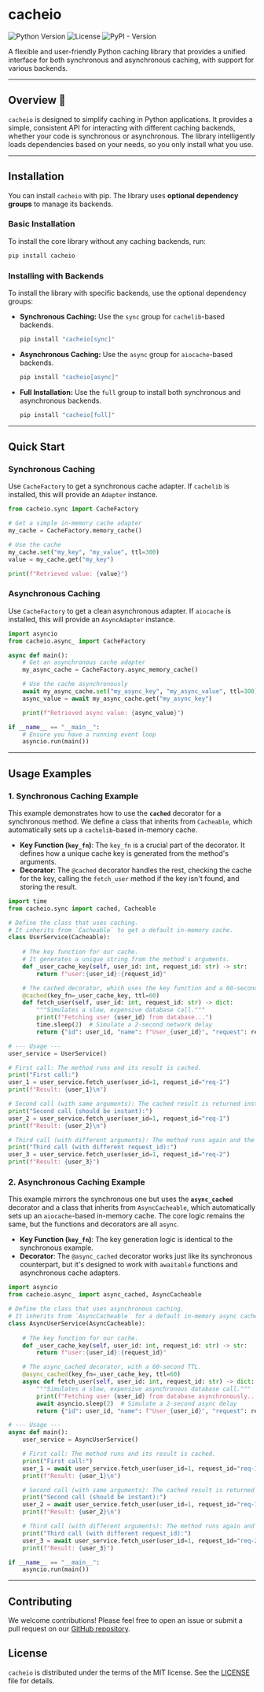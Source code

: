 # cacheio

![Python Version](https://img.shields.io/badge/python-3.10%2B-blue)
![License](https://img.shields.io/github/license/bnlucas/cacheio)
![PyPI - Version](https://img.shields.io/pypi/v/cacheio)

A flexible and user-friendly Python caching library that provides a unified interface for both synchronous and asynchronous caching, with support for various backends.

---

## Overview 🚀

`cacheio` is designed to simplify caching in Python applications. It provides a simple, consistent API for interacting with different caching backends, whether your code is synchronous or asynchronous. The library intelligently loads dependencies based on your needs, so you only install what you use.

---

## Installation

You can install `cacheio` with pip. The library uses **optional dependency groups** to manage its backends.

### Basic Installation

To install the core library without any caching backends, run:

```bash
pip install cacheio
```

### Installing with Backends

To install the library with specific backends, use the optional dependency groups:

* **Synchronous Caching:** Use the `sync` group for `cachelib`-based backends.
    ```bash
    pip install "cacheio[sync]"
    ```

* **Asynchronous Caching:** Use the `async` group for `aiocache`-based backends.
    ```bash
    pip install "cacheio[async]"
    ```

* **Full Installation:** Use the `full` group to install both synchronous and asynchronous backends.
    ```bash
    pip install "cacheio[full]"
    ```

---

## Quick Start

### Synchronous Caching

Use `CacheFactory` to get a synchronous cache adapter. If `cachelib` is installed, this will provide an `Adapter` instance.

```python
from cacheio.sync import CacheFactory

# Get a simple in-memory cache adapter
my_cache = CacheFactory.memory_cache()

# Use the cache
my_cache.set("my_key", "my_value", ttl=300)
value = my_cache.get("my_key")

print(f"Retrieved value: {value}")
```

### Asynchronous Caching

Use `CacheFactory` to get a clean asynchronous adapter. If `aiocache` is installed, this will provide an `AsyncAdapter` instance.

```python
import asyncio
from cacheio.async_ import CacheFactory

async def main():
    # Get an asynchronous cache adapter
    my_async_cache = CacheFactory.async_memory_cache()

    # Use the cache asynchronously
    await my_async_cache.set("my_async_key", "my_async_value", ttl=300)
    async_value = await my_async_cache.get("my_async_key")

    print(f"Retrieved async value: {async_value}")

if __name__ == "__main__":
    # Ensure you have a running event loop
    asyncio.run(main())
```

---

## Usage Examples

### 1. Synchronous Caching Example

This example demonstrates how to use the **`cached`** decorator for a synchronous method. We define a class that inherits from `Cacheable`, which automatically sets up a `cachelib`-based in-memory cache.

* **Key Function (`key_fn`)**: The `key_fn` is a crucial part of the decorator. It defines how a unique cache key is generated from the method's arguments.
* **Decorator**: The `@cached` decorator handles the rest, checking the cache for the key, calling the `fetch_user` method if the key isn't found, and storing the result.

```python
import time
from cacheio.sync import cached, Cacheable

# Define the class that uses caching.
# It inherits from `Cacheable` to get a default in-memory cache.
class UserService(Cacheable):
    
    # The key function for our cache.
    # It generates a unique string from the method's arguments.
    def _user_cache_key(self, user_id: int, request_id: str) -> str:
        return f"user:{user_id}:{request_id}"

    # The cached decorator, which uses the key function and a 60-second TTL.
    @cached(key_fn=_user_cache_key, ttl=60)
    def fetch_user(self, user_id: int, request_id: str) -> dict:
        """Simulates a slow, expensive database call."""
        print(f"Fetching user {user_id} from database...")
        time.sleep(2)  # Simulate a 2-second network delay
        return {"id": user_id, "name": f"User_{user_id}", "request": request_id}

# --- Usage ---
user_service = UserService()

# First call: The method runs and its result is cached.
print("First call:")
user_1 = user_service.fetch_user(user_id=1, request_id="req-1")
print(f"Result: {user_1}\n")

# Second call (with same arguments): The cached result is returned instantly.
print("Second call (should be instant):")
user_2 = user_service.fetch_user(user_id=1, request_id="req-1")
print(f"Result: {user_2}\n")

# Third call (with different arguments): The method runs again and the new result is cached.
print("Third call (with different request_id):")
user_3 = user_service.fetch_user(user_id=1, request_id="req-2")
print(f"Result: {user_3}")
```

### 2. Asynchronous Caching Example

This example mirrors the synchronous one but uses the **`async_cached`** decorator and a class that inherits from `AsyncCacheable`, which automatically sets up an `aiocache`-based in-memory cache. The core logic remains the same, but the functions and decorators are all `async`.

* **Key Function (`key_fn`)**: The key generation logic is identical to the synchronous example.
* **Decorator**: The `@async_cached` decorator works just like its synchronous counterpart, but it's designed to work with `awaitable` functions and asynchronous cache adapters.

```python
import asyncio
from cacheio.async_ import async_cached, AsyncCacheable

# Define the class that uses asynchronous caching.
# It inherits from `AsyncCacheable` for a default in-memory async cache.
class AsyncUserService(AsyncCacheable):
    
    # The key function for our cache.
    def _user_cache_key(self, user_id: int, request_id: str) -> str:
        return f"user:{user_id}:{request_id}"

    # The async_cached decorator, with a 60-second TTL.
    @async_cached(key_fn=_user_cache_key, ttl=60)
    async def fetch_user(self, user_id: int, request_id: str) -> dict:
        """Simulates a slow, expensive asynchronous database call."""
        print(f"Fetching user {user_id} from database asynchronously...")
        await asyncio.sleep(2)  # Simulate a 2-second async delay
        return {"id": user_id, "name": f"User_{user_id}", "request": request_id}

# --- Usage ---
async def main():
    user_service = AsyncUserService()

    # First call: The method runs and its result is cached.
    print("First call:")
    user_1 = await user_service.fetch_user(user_id=1, request_id="req-1")
    print(f"Result: {user_1}\n")

    # Second call (with same arguments): The cached result is returned instantly.
    print("Second call (should be instant):")
    user_2 = await user_service.fetch_user(user_id=1, request_id="req-1")
    print(f"Result: {user_2}\n")

    # Third call (with different arguments): The method runs again and the new result is cached.
    print("Third call (with different request_id):")
    user_3 = await user_service.fetch_user(user_id=1, request_id="req-2")
    print(f"Result: {user_3}")

if __name__ == "__main__":
    asyncio.run(main())
```

---

## Contributing

We welcome contributions! Please feel free to open an issue or submit a pull request on our [GitHub repository](https://github.com/bnlucas/cacheio).

## License

`cacheio` is distributed under the terms of the MIT license. See the [LICENSE](https://github.com/bnlucas/cacheio/blob/main/LICENSE) file for details.